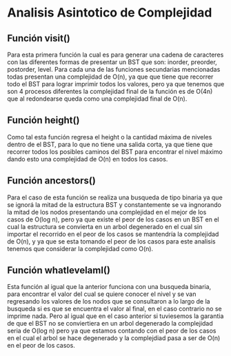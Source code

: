 # Analisis Asintotico de Complejidad
## Función visit()
Para esta primera función la cual es para generar una cadena de caracteres con las diferentes formas de presentar un BST que son: inorder, preorder, postorder, level. Para cada una de las funciones secundarias mencionadas todas presentan una complejidad de O(n), ya que que tiene que recorrer todo el BST para lograr imprimir todos los valores, pero ya que tenemos que son 4 procesos diferentes la complejidad final de la función es de O(4n) que al redondearse queda como una complejidad final de O(n).

## Función height()
Como tal esta función regresa el height o la cantidad máxima de niveles dentro de el BST, para lo que no tiene una salida corta, ya que tiene que recorrer todos los posibles caminos del BST para encontrar el nivel máximo dando esto una complejidad de O(n) en todos los casos.

## Función ancestors()
Para el caso de esta función se realiza una busqueda de tipo binaria ya que se ignorá la mitad de la estructura BST y constantemente se va ingnorando la mitad de los nodos presentando una complejidad en el mejor de los casos de O(log n), pero ya que existe el peor de los casos en un BST en el cual la estructura se convierta en un arbol degenerado en el cual sin importar el recorrido en el peor de los casos se mantendría la complejidad de O(n), y ya que se esta tomando el peor de los casos para este analisis tenemos que considerar la complejidad como O(n).

## Función whatlevelamI()
Esta función al igual que la anterior funciona con una busqueda binaria, para encontrar el valor del cual se quiere conocer el nivel y se van regresando los valores de los nodos que se consultaron a lo largo de la busqueda si es que se encuentra el valor al final, en el caso contrario no se imprime nada. Pero al igual que en el caso anterior si tuviesemos la garantia de que el BST no se  conviertiera en un arbol degenerado la complejidad seria de O(log n) pero ya que estamos contando con el peor de los casos en el cual el arbol se hace degenerado y la complejdiad pasa a ser de O(n) en el peor de los casos.
